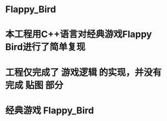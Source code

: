 # Flappy_Bird

# 本工程用C++语言对经典游戏Flappy Bird进行了简单复现
# 工程仅完成了 游戏逻辑 的实现，并没有完成 贴图 部分

# 经典游戏 Flappy_Bird

